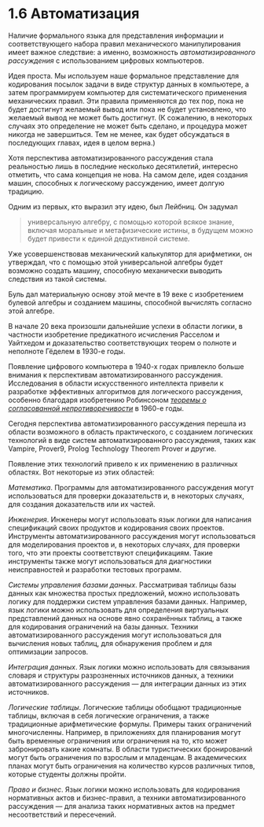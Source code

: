 # 1.6 Автоматизация

Наличие формального языка для представления информации и соответствующего набора правил механического манипулирования имеет важное следствие: а именно, возможность _автоматизированного рассуждения_ с использованием цифровых компьютеров.

Идея проста. Мы используем наше формальное представление для кодирования посылок задачи в виде структур данных в компьютере, а затем программируем компьютер для систематического применения механических правил. Эти правила применяются до тех пор, пока не будет достигнут желаемый вывод или пока не будет установлено, что желаемый вывод не может быть достигнут. (К сожалению, в некоторых случаях это определение не может быть сделано, и процедура может никогда не завершиться. Тем не менее, как будет обсуждаться в последующих главах, идея в целом верна.)

Хотя перспектива автоматизированного рассуждения стала реальностью лишь в последние несколько десятилетий, интересно отметить, что сама концепция не нова. На самом деле, идея создания машин, способных к логическому рассуждению, имеет долгую традицию.

Одним из первых, кто выразил эту идею, был Лейбниц. Он задумал
> универсальную алгебру, с помощью которой всякое знание, включая моральные и метафизические истины, в будущем можно будет привести к единой дедуктивной системе.

Уже усовершенствовав механический калькулятор для арифметики, он утверждал, что с помощью этой универсальной алгебры будет возможно создать машину, способную механически выводить следствия из такой системы.

Буль дал материальную основу этой мечте в 19 веке с изобретением булевой алгебры и созданием машины, способной вычислять согласно этой алгебре.

В начале 20 века произошли дальнейшие успехи в области логики, в частности изобретение предикатного исчисления Расселом и Уайтхедом и доказательство соответствующих теорем о полноте и неполноте Гёделем в 1930-е годы.

Появление цифрового компьютера в 1940-х годах привлекло больше внимания к перспективам автоматизированного рассуждения. Исследования в области искусственного интеллекта привели к разработке эффективных алгоритмов для логического рассуждения, особенно благодаря изобретению Робинсоном _[теоремы о согласованной непротиворечивости](https://en.wikipedia.org/wiki/Robinson%27s_joint_consistency_theorem)_ в 1960-е годы.

Сегодня перспектива автоматизированного рассуждения перешла из области возможного в область практического, с созданием логических технологий в виде систем автоматизированного рассуждения, таких как Vampire, Prover9, Prolog Technology Theorem Prover и другие.

Появление этих технологий привело к их применению в различных областях. Вот некоторые из этих областей:

_Математика_. Программы для автоматизированного рассуждения могут использоваться для проверки доказательств и, в некоторых случаях, для создания доказательств или их частей.

_Инженерия_. Инженеры могут использовать язык логики для написания спецификаций своих продуктов и кодирования своих проектов. Инструменты автоматизированного рассуждения могут использоваться для моделирования проектов и, в некоторых случаях, для проверки того, что эти проекты соответствуют спецификациям. Такие инструменты также могут использоваться для диагностики неисправностей и разработки тестовых программ.

_Системы управления базами данных_. Рассматривая таблицы базы данных как множества простых предложений, можно использовать логику для поддержки систем управления базами данных. Например, язык логики можно использовать для определения виртуальных представлений данных на основе явно сохранённых таблиц, а также для кодирования ограничений на базы данных. Техники автоматизированного рассуждения могут использоваться для вычисления новых таблиц, для обнаружения проблем и для оптимизации запросов.

_Интеграция данных_. Язык логики можно использовать для связывания словаря и структуры разрозненных источников данных, а техники автоматизированного рассуждения — для интеграции данных из этих источников.

_Логические таблицы_. Логические таблицы обобщают традиционные таблицы, включая в себя логические ограничения, а также традиционные арифметические формулы. Примеры таких ограничений многочисленны. Например, в приложениях для планирования могут быть временные ограничения или ограничения на то, кто может забронировать какие комнаты. В области туристических бронирований могут быть ограничения по взрослым и младенцам. В академических планах могут быть ограничения на количество курсов различных типов, которые студенты должны пройти.

_Право и бизнес_. Язык логики можно использовать для кодирования нормативных актов и бизнес-правил, а техники автоматизированного рассуждения — для анализа таких нормативных актов на предмет несоответствий и пересечений.